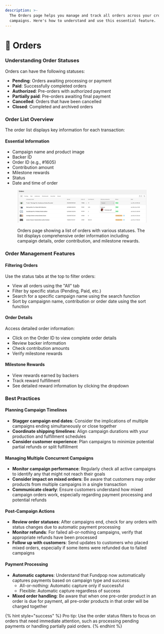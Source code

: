 ```yaml
---
description: >-
  The Orders page helps you manage and track all orders across your crowdfunding
  campaigns. Here's how to understand and use this essential feature.
---
```


# 🛒 Orders

### Understanding Order Statuses

Orders can have the following statuses:

* **Pending**: Orders awaiting processing or payment
* **Paid**: Successfully completed orders
* **Authorized**: Pre-orders with authorized payment
* **Partially paid**: Pre-orders awaiting final payment
* **Cancelled**: Orders that have been cancelled
* **Closed**: Completed and archived orders

### Order List Overview

The order list displays key information for each transaction:

#### Essential Information

* Campaign name and product image
* Backer ID
* Order ID (e.g., #1605)
* Contribution amount
* Milestone rewards
* Status
* Date and time of order

<figure><img src="../.gitbook/assets/FP-dashboard-5.png" alt=""><figcaption><p>Orders page showing a list of orders with various statuses. The list displays comprehensive order information including campaign details, order contribution, and milestone rewards.</p></figcaption></figure>

### Order Management Features

#### Filtering Orders

Use the status tabs at the top to filter orders:

* View all orders using the "All" tab
* Filter by specific status (Pending, Paid, etc.)
* Search for a specific campaign name using the search function
* Sort by campaignn name, contribution or order date using the sort function

#### Order Details

Access detailed order information:

* Click on the Order ID to view complete order details
* Review backer information
* Check contribution amounts
* Verify milestone rewards

#### Milestone Rewards

* View rewards earned by backers
* Track reward fulfillment
* See detailed reward information by clicking the dropdown

### Best Practices

#### Planning Campaign Timelines

* **Stagger campaign end dates**: Consider the implications of multiple campaigns ending simultaneously or close together
* **Coordinate shipping timelines**: Align campaign durations with your production and fulfillment schedules
* **Consider customer experience**: Plan campaigns to minimize potential partial refunds or split fulfillment

#### Managing Multiple Concurrent Campaigns

* **Monitor campaign performance**: Regularly check all active campaigns to identify any that might not reach their goals
* **Consider impact on mixed orders**: Be aware that customers may order products from multiple campaigns in a single transaction
* **Communicate clearly**: Ensure customers understand how mixed campaign orders work, especially regarding payment processing and potential refunds

#### Post-Campaign Actions

* **Review order statuses**: After campaigns end, check for any orders with status changes due to automatic payment processing
* **Monitor refunds**: For failed all-or-nothing campaigns, verify that appropriate refunds have been processed
* **Follow up with customers**: Send updates to customers who placed mixed orders, especially if some items were refunded due to failed campaigns

#### Payment Processing

* **Automatic captures**: Understand that Fundpop now automatically captures payments based on campaign type and success:
  * All-or-nothing: Automatic capture only if successful
  * Flexible: Automatic capture regardless of success
* **Mixed order handling**: Be aware that when one pre-order product in an order is due for payment, all pre-order products in that order will be charged together

{% hint style="success" %}
Pro tip: Use the order status filters to focus on orders that need immediate attention, such as processing pending payments or handling partially paid orders.
{% endhint %}

